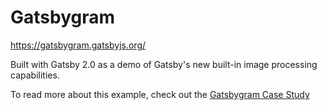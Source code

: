 # Gatsbygram

https://gatsbygram.gatsbyjs.org/

Built with Gatsby 2.0 as a demo of Gatsby's new built-in image processing
capabilities.

To read more about this example, check out the [Gatsbygram Case Study](https://www.gatsbyjs.com/blog/gatsbygram-case-study/)
